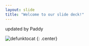 ```yaml
---
layout: slide
title: "Welcome to our slide deck!"
---
```


updated by Paddy

![defunktocat](https://octodex.github.com/images/defunktocat.png)
{: .center}
